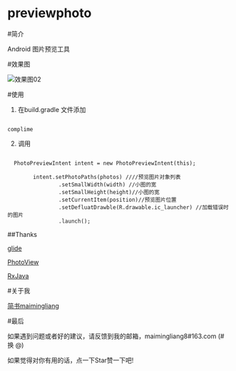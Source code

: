 # previewphoto

#简介

Android 图片预览工具

#效果图


![效果图02](https://github.com/maimingliang/previewphoto/blob/master/001.gif)


#使用

1. 在build.gradle 文件添加

```code

complime

```

2. 调用

```code

  PhotoPreviewIntent intent = new PhotoPreviewIntent(this);

        intent.setPhotoPaths(photos) ////预览图片对象列表
                .setSmallWidth(width) //小图的宽
                .setSmallHeight(height)//小图的宽
                .setCurrentItem(position)//预览图片位置
                .setDefluatDrawble(R.drawable.ic_launcher) //加载错误时的图片
                .launch();

```


##Thanks


[glide](https://github.com/bumptech/glide)

[PhotoView](https://github.com/chrisbanes/PhotoView)

[RxJava](https://github.com/ReactiveX/RxJava)


#关于我

[简书maimingliang](http://www.jianshu.com/users/141bda5f1c5c/latest_articles)


#最后

如果遇到问题或者好的建议，请反馈到我的邮箱，maimingliang8#163.com (# 换 @)

如果觉得对你有用的话，点一下Star赞一下吧!



